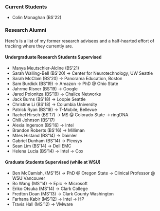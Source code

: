 ### Current Students

- Colin Monaghan (BS'22)

### Research Alumni

Here's is a list of my former research advisees and a half-hearted effort of tracking where they currently are.

#### Undergraduate Research Students Supervised

- Manya Meutschler-Aldine (BS'21)
- Sarah Walling-Bell (BS'20) → Center for Neurotechnology, UW Seattle
- Sarah McClain (BS'20) → Panorama Education, Boston
- Sam Burdick (BS'19) → Amazon → PhD @ Ohio State
- Jahrme Risner (BS'19) → Google
- Jared Polonitza (BS'19) → Chalice Networks
- Jack Burns (BS'18) → Loopie Seattle
- Christine Li (BS'18) → Columbia University
- Patrick Ryan (BS'18) → T-Mobile, Bellevue
- Rachel Hirsch (BS'17) → MS @ Colorado State → ringDNA
- Chili Johnson (BS'17)
- Alexia Ingerson (BS'16) → Intel
- Brandon Roberts (BS'16) → Milliman
- Miles Histand (BS'14) → Daimler
- Gabriel Dunham (BS'14) → Plexsys
- Sean Lim (BS'14) → Dell EMC
- Helena Lucia (BS'14) → Intel → Cox

#### Graduate Students Supervised (while at WSU)

- Ben McCamish, (MS'15) → PhD @ Oregon State → Clinical Professor @ WSU Vancouver
- Bo Wang (MS'14) → Epic → Microsoft
- Eriko Otsuka (MS'14) → Clark College
- Fredton Doan (MS'13) → Clark County Washington
- Farhana Kabir (MS'12) → Intel → HP
- Travis Hall (MS'12) → VMware
